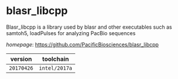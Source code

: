# blasr_libcpp

Blasr_libcpp is a library used by blasr and other executables such as samtoh5, loadPulses for  analyzing PacBio sequences

*homepage*: <https://github.com/PacificBiosciences/blasr_libcpp>

version | toolchain
--------|----------
``20170426`` | ``intel/2017a``
